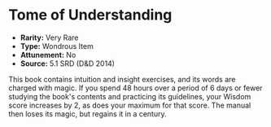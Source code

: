 # Tome of Understanding

- **Rarity:** Very Rare
- **Type:** Wondrous Item
- **Attunement:** No
- **Source:** 5.1 SRD (D&D 2014)

This book contains intuition and insight exercises, and its words are charged with magic. If you spend 48 hours over a period of 6 days or fewer studying the book's contents and practicing its guidelines, your Wisdom score increases by 2, as does your maximum for that score. The manual then loses its magic, but regains it in a century.
